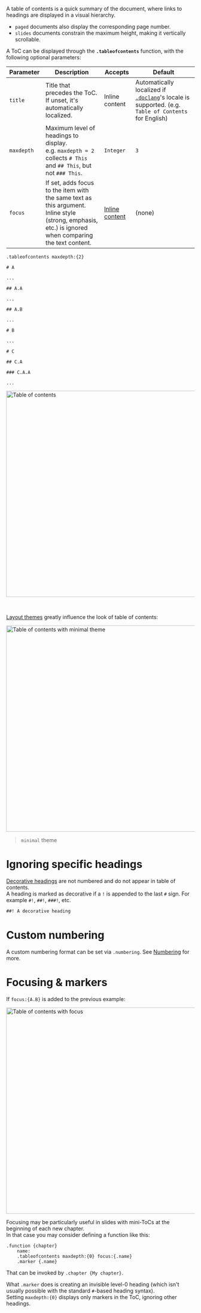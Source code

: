 A table of contents is a quick summary of the document, where links to headings are displayed in a visual hierarchy.

- `paged` documents also display the corresponding page number.
- `slides` documents constrain the maximum height, making it vertically scrollable.

A ToC can be displayed through the **`.tableofcontents`** function, with the following optional parameters:

| Parameter | Description | Accepts | Default |
|-----------|-------------|---------|---------|
| `title` | Title that precedes the ToC.<br />If unset, it's automatically localized. | Inline content | Automatically localized if [`.doclang`](document-metadata)'s locale is supported. (e.g. `Table of Contents` for English) |
| `maxdepth` | Maximum level of headings to display.<br />e.g. `maxdepth = 2` collects `# This` and `## This`, but not `### This`. | `Integer` | `3` |
| `focus` | If set, adds focus to the item with the same text as this argument.<br/>Inline style (strong, emphasis, etc.) is ignored when comparing the text content. | [Inline content](markdown-content#inline-content) | (none) |

```
.tableofcontents maxdepth:{2}

# A

...

## A.A

...

## A.B

...

# B

...

# C

## C.A

### C.A.A

...
```

<img width="550" alt="Table of contents" src="https://github.com/user-attachments/assets/87e7b145-0aa1-482e-a66d-3038e7c052ce">

&nbsp;

[Layout themes](theme) greatly influence the look of table of contents:

<img width="550" alt="Table of contents with minimal theme" src="https://github.com/user-attachments/assets/b595ebd0-fafa-4278-b34b-d5da418070ba">

> `minimal` theme

# Ignoring specific headings

[Decorative headings](numbering#decorative-headings) are not numbered and do not appear in table of contents.  
A heading is marked as decorative if a `!` is appended to the last `#` sign. For example `#!`, `##!`, `###!`, etc.

```markdown
##! A decorative heading
```

# Custom numbering

A custom numbering format can be set via `.numbering`. See [Numbering](numbering) for more.

# Focusing & markers

If `focus:{A.B}` is added to the previous example:

<img width="550" alt="Table of contents with focus" src="https://github.com/user-attachments/assets/70bb4947-e7a5-4a6b-9466-d5b53d92ce37">


Focusing may be particularly useful in slides with mini-ToCs at the beginning of each new chapter.  
In that case you may consider defining a function like this:

```
.function {chapter}
    name:
    .tableofcontents maxdepth:{0} focus:{.name}
    .marker {.name}
```

That can be invoked by `.chapter {My chapter}`.

What `.marker` does is creating an invisible level-0 heading (which isn't usually possible with the standard `#`-based heading syntax).  
Setting `maxdepth:{0}` displays only markers in the ToC, ignoring other headings. 